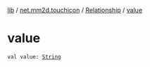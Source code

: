 [lib](../../index.md) / [net.mm2d.touchicon](../index.md) / [Relationship](index.md) / [value](./value.md)

# value

`val value: `[`String`](https://kotlinlang.org/api/latest/jvm/stdlib/kotlin/-string/index.html)